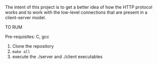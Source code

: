 The intent of this project is to get a better idea of how the HTTP protocol works and to work with the low-level connections that are present in a client-server model.

TO RUM

Pre-requisites: C, gcc

1) Clone the repository
2) ``` make all ```
3) execute the ./server and ./client executables
